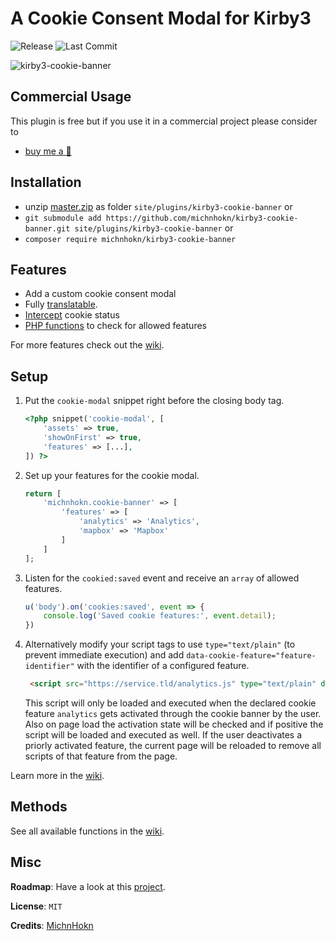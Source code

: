 # A Cookie Consent Modal for Kirby3

![Release](https://flat.badgen.net/packagist/v/michnhokn/kirby3-cookie-banner?color=92a9c4)
![Last Commit](https://flat.badgen.net/github/last-commit/michnhokn/kirby3-cookie-banner?color=92c496)

![kirby3-cookie-banner](https://user-images.githubusercontent.com/38752255/93235175-7ab6e280-f77d-11ea-9b8a-5a8c144344d7.gif)

## Commercial Usage

This plugin is free but if you use it in a commercial project please consider to

- [buy me a 🍺](https://buymeacoff.ee/michnhokn)

## Installation

- unzip [master.zip](https://github.com/michnhokn/kirby3-cookie-banner/archive/master.zip) as
  folder `site/plugins/kirby3-cookie-banner` or
- `git submodule add https://github.com/michnhokn/kirby3-cookie-banner.git site/plugins/kirby3-cookie-banner` or
- `composer require michnhokn/kirby3-cookie-banner`

## Features

- Add a custom cookie consent modal
- Fully [translatable](https://github.com/michnhokn/kirby3-cookie-banner/wiki/02-Translate-the-modal).
- [Intercept](https://github.com/michnhokn/kirby3-cookie-banner/wiki/01-How-to-set-it-up#-intercept-changes-to-the-cookie-settings)
  cookie status
- [PHP functions](https://github.com/michnhokn/kirby3-cookie-banner/wiki/03-PHP-functions) to check for allowed features

For more features check out the [wiki](https://github.com/michnhokn/kirby3-cookie-banner/wiki).

## Setup

1. Put the `cookie-modal` snippet right before the closing body tag.
    ```` php
    <?php snippet('cookie-modal', [
        'assets' => true,
        'showOnFirst' => true,
        'features' => [...],
    ]) ?>
    ````
2. Set up your features for the cookie modal.
    ````php
    return [
        'michnhokn.cookie-banner' => [
            'features' => [
                'analytics' => 'Analytics',
                'mapbox' => 'Mapbox'
            ]
        ]
    ];
    ````
3. Listen for the `cookied:saved` event and receive an `array` of allowed features.
   ````javascript
   u('body').on('cookies:saved', event => {
       console.log('Saved cookie features:', event.detail);
   })
   ````

4. Alternatively modify your script tags to use `type="text/plain"` (to prevent immediate execution) and add `data-cookie-feature="feature-identifier"` with the identifier of a configured feature.
   ````html
    <script src="https://service.tld/analytics.js" type="text/plain" data-cookie-feature="analytics"></script>
    ````
   This script will only be loaded and executed when the declared cookie feature `analytics` gets activated through the cookie banner by the user. Also on page load the activation state will be checked and if positive the script will be loaded and executed as well. If the user deactivates a priorly activated feature, the current page will be reloaded to remove all scripts of that feature from the page.

Learn more in the [wiki](https://github.com/michnhokn/kirby3-cookie-banner/wiki/01-How-to-set-it-up).

## Methods

See all available functions in the [wiki](https://github.com/michnhokn/kirby3-cookie-banner/wiki/03-PHP-functions).

## Misc

**Roadmap**: Have a look at this [project](https://github.com/michnhokn/kirby3-cookie-banner/projects/1).

**License**: `MIT`

**Credits**: [MichnHokn](https://github.com/michnhokn)
